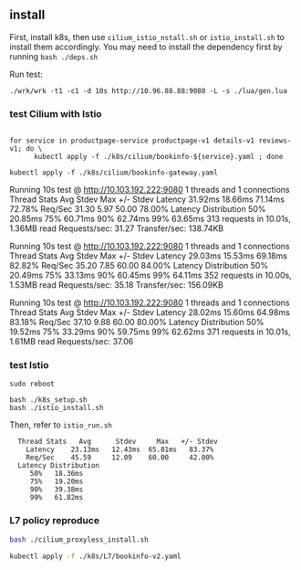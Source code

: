 ## install

First, install k8s, then use `cilium_istio_nstall.sh` or `istio_install.sh` to install them accordingly. You may need to install the dependency first by running `bash ./deps.sh`

Run test:

`./wrk/wrk -t1 -c1 -d 10s http://10.96.88.88:9080 -L -s ./lua/gen.lua`


### test Cilium with Istio

```shell

for service in productpage-service productpage-v1 details-v1 reviews-v1; do \
      kubectl apply -f ./k8s/cilium/bookinfo-${service}.yaml ; done

kubectl apply -f ./k8s/cilium/bookinfo-gateway.yaml

```

Running 10s test @ http://10.103.192.222:9080
  1 threads and 1 connections
  Thread Stats   Avg      Stdev     Max   +/- Stdev
    Latency    31.92ms   18.66ms  71.14ms   72.78%
    Req/Sec    31.30      5.97    50.00     78.00%
  Latency Distribution
     50%   20.85ms
     75%   60.71ms
     90%   62.74ms
     99%   63.65ms
  313 requests in 10.01s, 1.36MB read
Requests/sec:     31.27
Transfer/sec:    138.74KB

Running 10s test @ http://10.103.192.222:9080
  1 threads and 1 connections
  Thread Stats   Avg      Stdev     Max   +/- Stdev
    Latency    29.03ms   15.53ms  69.18ms   82.82%
    Req/Sec    35.20      7.85    60.00     84.00%
  Latency Distribution
     50%   20.49ms
     75%   33.13ms
     90%   60.45ms
     99%   64.11ms
  352 requests in 10.00s, 1.53MB read
Requests/sec:     35.18
Transfer/sec:    156.09KB

Running 10s test @ http://10.103.192.222:9080
  1 threads and 1 connections
  Thread Stats   Avg      Stdev     Max   +/- Stdev
    Latency    28.02ms   15.60ms  64.98ms   83.18%
    Req/Sec    37.10      9.88    60.00     80.00%
  Latency Distribution
     50%   19.52ms
     75%   33.29ms
     90%   59.75ms
     99%   62.62ms
  371 requests in 10.01s, 1.61MB read
Requests/sec:     37.06

### test Istio

```shell
sudo reboot

bash ./k8s_setup.sh
bash ./istio_install.sh
```

Then, refer to `istio_run.sh`


```
  Thread Stats   Avg      Stdev     Max   +/- Stdev
    Latency    23.13ms   12.43ms  65.81ms   83.37%
    Req/Sec    45.59     12.09    60.00     42.00%
  Latency Distribution
     50%   18.36ms
     75%   19.20ms
     90%   39.38ms
     99%   61.82ms
```


### L7 policy reproduce

```bash
bash ./cilium_proxyless_install.sh

kubectl apply -f ./k8s/L7/bookinfo-v2.yaml 
```